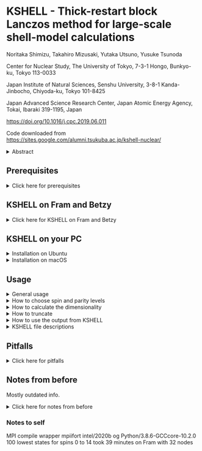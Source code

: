 # KSHELL - Thick-restart block Lanczos method for large-scale shell-model calculations

Noritaka Shimizu, Takahiro Mizusaki, Yutaka Utsuno, Yusuke Tsunoda

Center for Nuclear Study, The University of Tokyo, 7-3-1 Hongo, Bunkyo-ku, Tokyo 113-0033

Japan Institute of Natural Sciences, Senshu University, 3-8-1 Kanda-Jinbocho, Chiyoda-ku, Tokyo 101-8425

Japan Advanced Science Research Center, Japan Atomic Energy Agency, Tokai, Ibaraki 319-1195, Japan

https://doi.org/10.1016/j.cpc.2019.06.011

Code downloaded from https://sites.google.com/alumni.tsukuba.ac.jp/kshell-nuclear/

<details>
<summary>Abstract</summary>
<p>

  We propose a thick-restart block Lanczos method, which is an extension of the thick-restart Lanczos method with the block algorithm, as an eigensolver of the large-scale shell-model calculations. This method has two advantages over the conventional Lanczos method: the precise computations of the near-degenerate eigenvalues, and the efficient computations for obtaining a large number of eigenvalues. These features are quite advantageous to compute highly excited states where the eigenvalue density is rather high. A shell-model code, named KSHELL, equipped with this method was developed for massively parallel computations, and it enables us to reveal nuclear statistical properties which are intensively investigated by recent experimental facilities. We describe the algorithm and performance of the KSHELL code and demonstrate that the present method outperforms the conventional Lanczos method.

  Program summary
  Program Title: KSHELL

  Licensing provisions: GPLv3

  Programming language: Fortran 90

  Nature of problem: The nuclear shell-model calculation is one of the configuration interaction methods in nuclear physics to study nuclear structure. The model space is spanned by the M-scheme basis states. We obtain nuclear wave functions by solving an eigenvalue problem of the shell-model Hamiltonian matrix, which is a sparse, symmetric matrix.

  Solution method: The KSHELL code enables us to solve the eigenvalue problem of the shell-model Hamiltonian matrix utilizing the thick-restart Lanczos or thick-restart block Lanczos methods. Since the number of the matrix elements are too huge to be stored, the elements are generated on the fly at every matrix–vector product. The overhead of the on-the-fly algorithm are reduced by the block Lanczos method.

  Additional comments including restrictions and unusual features: The KSHELL code is equipped with a user-friendly dialog interface to generate a shell script to run a job. The program runs both on a single node and a massively parallel computer. It provides us with energy levels, spin, isospin, magnetic and quadrupole moments, E2/M1 transition probabilities and one-particle spectroscopic factors. Up to tens of billions M-scheme dimension is capable, if enough memory is available.

</p>
</details>


## Prerequisites

<details>
<summary>Click here for prerequisites</summary>
<p>

  * ```Python 3.10``` or newer (kshell_ui.py uses syntax specific to 3.10 and above)
    * `numpy`
    * `matplotlib` (not required but recommended)
    * `kshell-utilities` (not required but recommended)
  * ```gfortran 10.2.0``` or newer (Tested with this version, might work with older versions)
  * ```ifort 19.1.3.304``` (Alternative to gfortran. Tested with this version, might work with other versions.)
  * ```openblas```
  * ```lapack```

  Use `gfortran` Fortran compiler if you plan on running KSHELL on your personal computer and use `ifort` for the Fram supercomputer.
</p>
</details>


## KSHELL on Fram and Betzy

  <details>
  <summary>Click here for KSHELL on Fram and Betzy</summary>
  <p>

  ### Compilation on Fram and Betzy with MPI
  Start by loading the necessary modules which contain the correct additional software to run `KSHELL`. The `intel/2020b` module contains the correct `ifort` version as well as `blas` and `lapack` (double check this), and the module `Python/3.8.6-GCCcore-10.2.0` gives us the correct `Python` version. Load the modules in this order:
  ```
  module load intel/2020b
  module load Python/3.8.6-GCCcore-10.2.0
  ```
  Now, clone this repository to the desired install location. Navigate to the `<install_location>/src/` directory and edit the `Makefile`. We will use the MPI ifort wrapper `mpiifort` to compile `KSHELL`, so make sure that `FC = mpiifort` is un-commented and that all other `FC = ` lines are commented. Comment with `#`. Remember to save the file. Still in the `<install_location>/src/` directory, run the command `make`, and `KSHELL` will be compiled.

  <details>
  <summary>Click here to see the terminal output from the compilation process</summary>
  <p>

    ```
    $ make
    mpiifort -O3 -qopenmp -no-ipo -DMPI  -c constant.f90
    mpiifort -O3 -qopenmp -no-ipo -DMPI  -c model_space.f90
    mpiifort -O3 -qopenmp -no-ipo -DMPI  -c lib_matrix.F90
    mpiifort -O3 -qopenmp -no-ipo -DMPI  -c class_stopwatch.F90
    mpiifort -O3 -qopenmp -no-ipo -DMPI  -c partition.F90
    mpiifort -O3 -qopenmp -no-ipo -DMPI  -c wavefunction.F90
    mpiifort -O3 -qopenmp -no-ipo -DMPI  -c rotation_group.f90
    mpiifort -O3 -qopenmp -no-ipo -DMPI  -c harmonic_oscillator.f90
    mpiifort -O3 -qopenmp -no-ipo -DMPI  -c operator_jscheme.f90
    mpiifort -O3 -qopenmp -no-ipo -DMPI  -c operator_mscheme.f90
    mpiifort -O3 -qopenmp -no-ipo -DMPI  -c bridge_partitions.F90
    mpiifort -O3 -qopenmp -no-ipo -DMPI  -c sp_matrix_element.f90
    mpiifort -O3 -qopenmp -no-ipo -DMPI  -c interaction.f90
    mpiifort -O3 -qopenmp -no-ipo -DMPI  -c bp_io.F90
    mpiifort -O3 -qopenmp -no-ipo -DMPI  -c lanczos.f90
    mpiifort -O3 -qopenmp -no-ipo -DMPI  -c bp_expc_val.F90
    mpiifort -O3 -qopenmp -no-ipo -DMPI  -c bp_block.F90
    mpiifort -O3 -qopenmp -no-ipo -DMPI  -c block_lanczos.F90
    mpiifort -O3 -qopenmp -no-ipo -DMPI  -c kshell.F90
    mpiifort -O3 -qopenmp -no-ipo -DMPI -o kshell.exe kshell.o model_space.o interaction.o harmonic_oscillator.o constant.o rotation_group.o sp_matrix_element.o operator_jscheme.o operator_mscheme.o lib_matrix.o lanczos.o partition.o  wavefunction.o  bridge_partitions.o bp_io.o bp_expc_val.o class_stopwatch.o bp_block.o block_lanczos.o -mkl
    mpiifort -O3 -qopenmp -no-ipo -DMPI  -c transit.F90
    mpiifort -O3 -qopenmp -no-ipo -DMPI -o transit.exe transit.o model_space.o interaction.o harmonic_oscillator.o constant.o rotation_group.o sp_matrix_element.o operator_jscheme.o operator_mscheme.o lib_matrix.o lanczos.o partition.o  wavefunction.o  bridge_partitions.o bp_io.o bp_expc_val.o class_stopwatch.o bp_block.o block_lanczos.o -mkl
    mpiifort -O3 -qopenmp -no-ipo -DMPI -o count_dim.exe count_dim.f90 model_space.o interaction.o harmonic_oscillator.o constant.o rotation_group.o sp_matrix_element.o operator_jscheme.o operator_mscheme.o lib_matrix.o lanczos.o partition.o  wavefunction.o  bridge_partitions.o bp_io.o bp_expc_val.o class_stopwatch.o bp_block.o block_lanczos.o -mkl
    cp kshell.exe transit.exe count_dim.exe ../bin/
    ```

  </p>
  </details>

  `KSHELL` is now compiled! To remove the compiled files and revert back to the starting point, run `make clean` in the `src/` directory.

  ### Queueing job script on Fram and Betzy
  Create a directory in which to store the output from `KSHELL`. In this directory, run `python <install_location>/bin/kshell_ui.py` and follow the instructions on screen. The shell script grenerated by `kshell_ui.py` must begin with certain commands wich will be read by the job queue system, `slurm`. The needed commands will automatically be added to the executable shell script if the keyword `fram` or `betzy` is entered in the first prompt of `kshell_ui.py`. See a section further down in this document for general instructions on how to use `kshell_ui.py`. When the executable shell script has been created, put it in the queue by

  ```
  sbatch executable.sh
  ```

  To see the entire queue, or to filter the queue by username, use

  ```
  squeue
  squeue -u <username>
  ```

  The terminal output from the compute nodes is written to a file, `slurm-*.out`, which is placed in the `KSHELL` output directory you created. Use

  ```
  tail -f slurm-*.out
  ```

  to get a live update on the last 10 lines of terminal output from the compute nodes. If you put in your e-mail address in the executable shell script, you will get an e-mail when the program starts and when it ends (per 2021-12-10, the mailing system is not operative). Following is an example of the commands which must be in the first line of the executable shell script which is generated by `kshell_ui.py`. For running 10 nodes with 32 cores each with an estimated calculation time of 10 minutes on Fram:

  <details>
  <summary>Click here to see the Fram commands</summary>
  <p>

    ```
    #!/bin/bash
    #SBATCH --job-name=Ar28_usda
    #SBATCH --account=<enter account name here (example NN9464K)>
    ## Syntax is d-hh:mm:ss
    #SBATCH --time=0-00:10:00
    #SBATCH --nodes=10
    #SBATCH --ntasks-per-node=1
    #SBATCH --cpus-per-task=32
    #SBATCH --mail-type=ALL
    #SBATCH --mail-user=<your e-mail here>
    module --quiet purge
    module load intel/2020b
    module load Python/3.8.6-GCCcore-10.2.0
    set -o errexit
    set -o nounset
    ```

  </p>
  </details>
    
  For running a job on Betzy with 64 nodes with an estimated time of 1 day, using all 256 (virtual (SMT)) cores per node effectively, the slurm commands look like:
    
  <details>
  <summary>Click here to see the Betzy commands</summary>
  <p>
    ```
    #!/bin/bash
    #SBATCH --job-name=V50_gxpf1a
    #SBATCH --account=<enter account name here (example NN9464K)>
    ## Syntax is d-hh:mm:ss
    #SBATCH --time=0-01:00:00
    #SBATCH --nodes=64
    #SBATCH --ntasks-per-node=8
    #SBATCH --cpus-per-task=16
    #SBATCH --mail-type=ALL
    #SBATCH --mail-user=<your e-mail>
    module --quiet purge
    module load intel/2020b
    module load Python/3.8.6-GCCcore-10.2.0
    set -o errexit
    set -o nounset
    export OMP_NUM_THREADS=32
    ```
  </p>
  </details>
  
  The command `export OMP_NUM_THREADS=32` forces 256 virtual cores to be used instead of 128 physical cores per node. SMT is beneficial to use with KSHELL, so use this option for better performance! `--ntasks-per-node=8` specifies 8 MPI ranks per node, and `--cpus-per-task=16` specifies 16 OMP threads per MPI rank (and is extended to 32 by `export OMP_NUM_THREADS=32` which in total per node utilizes 8*32 = 256 virtual cores). The Betzy documentation states that this mix of MPI ranks and OMP threads yields better performance than a pure MPI or pure OMP setup.
    
  Note that the modules must be explicitly loaded in the script file since the modules you load to the login node does not get loaded on the compute nodes. The login node is the computer you control when you SSH to `<username>@fram.sigma2.no` and the compute nodes are other computers which you control via the `slurm` queue system. If you need any other modules loaded, you must add these to the executable shell script. Now, just wait for the program to run its course!

  </p>
  </details>

## KSHELL on your PC
  
  <!-- ### Installation on Ubuntu -->
    
  <details>
  <summary>Installation on Ubuntu</summary>
  <p>

  KSHELL probably works fine on any Linux distro as long as you install the correct versions of Fortran and Python. Following is a recipe for installing and compiling on Ubuntu 20.04.2 LTS.

  #### Fortran compiler
  We start by installing a compatible version of `gfortran`. To get a version newer than 9, we must first add the Ubuntu Toolchain repository:
  ```
  sudo add-apt-repository -y ppa:ubuntu-toolchain-r/test
  ```
  Then, install `gfortran` version 10 with:
  ```
  sudo apt install gfortran-10
  ```
  And check that the newly installed Fortran compiler is of version 10.2.0 or above:
  ```
  gfortran-10 --version
  ```
  If the version is incorrect, try installing `gfortran` version 11 instead. Now, install the correct `blas` and `lapack` versions with
  ```
  sudo apt install libopenblas-dev
  ```
  If this specific version does not work or exist for your system, run
  ```
  apt search openblas
  ```
  and try a few different versions to see which one works. You check that the version is correct by compiling `KSHELL` and seeing whether the compile completes or not. Compilation instructions are following.

  #### Python
  For installing the correct version of Python, it is highly recommended to install an environment management system like `miniconda` as to not mess up any other Python dependencies your system has, and to easily download the exact version needed. Start by downloading the latest release of `miniconda` ([alternative downloads here](https://docs.conda.io/en/latest/miniconda.html)):
  ```
  wget https://repo.anaconda.com/miniconda/Miniconda3-latest-Linux-x86_64.sh
  ```
  Run the installer:
  ```
  bash Miniconda3-latest-Linux-x86_64.sh
  ```
  Accept the terms of service. Choose all default settings except when the installer asks if it should initialize by running conda init. Choose yes. If you have trouble with initializing conda, for example
  ```
  > conda
  conda: command not found
  ```
  cd to `<install_location>/anaconda3/bin` and initialize conda from there (replace `<install_location>` with the path to where you downloaded the file `Miniconda3-latest-Linux-x86_64.sh`). If you for example use `fish` instead of `bash` (you should!), then initialize with
  ```
  ./conda init fish
  ```
  At this point, please close your terminal and open a new one. When the initialization is complete, create an environment named `kshell` with `Python 3.10` with:
  ```
  conda create --name kshell python=3.10
  ```
  Activate the environment with:
  ```
  conda activate kshell
  ```
  Note that any additional Python packages may be installed normally with `pip`. You do not have to type `pip3` or `python3` because conda maps `pip` and `python` to the requested version of Python. The `kshell` environment is only active within your terminal session and does not interfere with any other Python dependencies on your system. This is one of the main reasons why I recommend using an environment manager. Should you at any time in the future need a different version of Python (newer or older), simply create a conda environment with the appropriate Python version. You can see the currently active conda environment in the bottom right or left corner of your terminal. The default environment is called `(base)` and if you have followed these instructions you will see that the active environment is `(kshell)`.

  As an alternative to using the forementioned conda approach, you can download `Python 3.10` with your distro's appropriate packet manager. Use `apt search python` to find the correct name of Python version 3.10 or newer.

  #### Compile KSHELL
  We are now ready to actually install `KSHELL`. Navigate to the directory where you want to install `KSHELL` and clone this repository:
  ```
  git clone https://github.com/GaffaSnobb/kshell.git
  ```
  When the clone is successful use `ls` to see that you have a new directory called `kshell`. Navigate to the `kshell/src/` directory and edit the `Makefile` with your favorite editor. Change `FC = gfortran` to `FC = gfortran-10` (or `-11` if you installed version 11) and make sure that line is un-commented. All other `FC` declarations should be commented or deleted. Save the changes. Still in the `src/` directory, run
  ```
  make
  ```
  to compile. The output should be something like this (mismatch warnings are normal):
  
  <details>
  <summary>Click to see normal terminal output</summary>
  <p>

  ```
  > make
  gfortran-10 -O3 -fopenmp -fallow-argument-mismatch  -c constant.f90
  gfortran-10 -O3 -fopenmp -fallow-argument-mismatch  -c model_space.f90
  gfortran-10 -O3 -fopenmp -fallow-argument-mismatch  -c lib_matrix.F90
  lib_matrix.F90:304:29:

    304 |     call dlarnv(1, iseed, 1, r )
        |                             1
  ......
    312 |     call dlarnv(1, iseed, n, r)
        |                             2
  Warning: Rank mismatch between actual argument at (1) and actual argument at (2) (rank-1 and scalar)
  gfortran-10 -O3 -fopenmp -fallow-argument-mismatch  -c class_stopwatch.F90
  gfortran-10 -O3 -fopenmp -fallow-argument-mismatch  -c partition.F90
  gfortran-10 -O3 -fopenmp -fallow-argument-mismatch  -c wavefunction.F90
  gfortran-10 -O3 -fopenmp -fallow-argument-mismatch  -c rotation_group.f90
  gfortran-10 -O3 -fopenmp -fallow-argument-mismatch  -c harmonic_oscillator.f90
  gfortran-10 -O3 -fopenmp -fallow-argument-mismatch  -c operator_jscheme.f90
  gfortran-10 -O3 -fopenmp -fallow-argument-mismatch  -c operator_mscheme.f90
  gfortran-10 -O3 -fopenmp -fallow-argument-mismatch  -c bridge_partitions.F90
  gfortran-10 -O3 -fopenmp -fallow-argument-mismatch  -c sp_matrix_element.f90
  gfortran-10 -O3 -fopenmp -fallow-argument-mismatch  -c interaction.f90
  gfortran-10 -O3 -fopenmp -fallow-argument-mismatch  -c bp_io.F90
  gfortran-10 -O3 -fopenmp -fallow-argument-mismatch  -c lanczos.f90
  gfortran-10 -O3 -fopenmp -fallow-argument-mismatch  -c bp_expc_val.F90
  gfortran-10 -O3 -fopenmp -fallow-argument-mismatch  -c bp_block.F90
  gfortran-10 -O3 -fopenmp -fallow-argument-mismatch  -c block_lanczos.F90
  block_lanczos.F90:548:12:

    548 |             vr(i*nb+1,1), size(vr,1), &
        |            1
  ......
    577 |             -1.d0, vin(i*nb+1, 1), size(vin,1), an, size(an,1), &
        |                                                2
  Warning: Element of assumed-shape or pointer array as actual argument at (1) cannot correspond to actual argument at (2)
  block_lanczos.F90:250:20:

    250 |               1.d0, vi, nc, &
        |                    1
  ......
    577 |             -1.d0, vin(i*nb+1, 1), size(vin,1), an, size(an,1), &
        |                   2
  Warning: Rank mismatch between actual argument at (1) and actual argument at (2) (scalar and rank-2)
  gfortran-10 -O3 -fopenmp -fallow-argument-mismatch  -c kshell.F90
  gfortran-10 -O3 -fopenmp -fallow-argument-mismatch -o kshell.exe kshell.o model_space.o interaction.o harmonic_oscillator.o constant.o rotation_group.o sp_matrix_element.o operator_jscheme.o operator_mscheme.o lib_matrix.o lanczos.o partition.o  wavefunction.o  bridge_partitions.o bp_io.o bp_expc_val.o class_stopwatch.o bp_block.o block_lanczos.o -llapack -lblas -lm
  gfortran-10 -O3 -fopenmp -fallow-argument-mismatch  -c transit.F90
  gfortran-10 -O3 -fopenmp -fallow-argument-mismatch -o transit.exe transit.o model_space.o interaction.o harmonic_oscillator.o constant.o rotation_group.o sp_matrix_element.o operator_jscheme.o operator_mscheme.o lib_matrix.o lanczos.o partition.o  wavefunction.o  bridge_partitions.o bp_io.o bp_expc_val.o class_stopwatch.o bp_block.o block_lanczos.o -llapack -lblas -lm
  gfortran-10 -O3 -fopenmp -fallow-argument-mismatch -o count_dim.exe count_dim.f90 model_space.o interaction.o harmonic_oscillator.o constant.o rotation_group.o sp_matrix_element.o operator_jscheme.o operator_mscheme.o lib_matrix.o lanczos.o partition.o  wavefunction.o  bridge_partitions.o bp_io.o bp_expc_val.o class_stopwatch.o bp_block.o block_lanczos.o -llapack -lblas -lm
  cp kshell.exe transit.exe count_dim.exe ../bin/
  ```

  </p>
  </details>
  
  If the output of your terminal is like the expected terminal output listed above then `KSHELL` is compiled correctly and ready to use. See a section further down in this readme for instructions on how to run `KSHELL`. If your terminal reports that the command `gfortran` cannot be found then you need to correctly edit your `Makefile` with `FC = <correct gfortran command>`. It might be `gfortran`, `gfortran-10`, `gfortran-11` or something similar.

  </p>
  </details>

  <!-- ### Installation on macOS -->
    
  <details>
  <summary>Installation on macOS</summary>
  <p>

  #### Homebrew
  `Homebrew` is a packet manager for macOS similar to `apt` for Ubuntu and frankly, every scientist using macOS should have `Homebrew` installed. Install with ([or see detailed install instructions here](https://brew.sh)):
  ```
  /bin/bash -c "$(curl -fsSL https://raw.githubusercontent.com/Homebrew/install/HEAD/install.sh)"
  ```

  #### Fortran
  Install the newest Fortran compiler with (per 2021-09-29 version 11.2.0 will be installed):
  ```
  brew install gfortran
  ```
  and check that the version is equal to or greater than 10.2.0 by (version x.y.z with x > 10 should also be fine):
  ```
  gfortran --version
  ```

  #### Python
  For installing the correct version of Python, it is highly recommended to install an environment management system like `miniconda` as to not mess up any other Python dependencies your system has, and to easily download the exact version needed. Start by `cd`ing to your downloads directory with
  ```
  cd ~/Downloads
  ```
  and download the latest release of `miniconda` ([alternative downloads here](https://docs.conda.io/en/latest/miniconda.html)) by:
  ```
  wget https://repo.anaconda.com/miniconda/Miniconda3-latest-MacOSX-x86_64.sh
  ```
  Then, run the installer which you just downloaded with:
  ```
  bash Miniconda3-latest-MacOSX-x86_64.sh
  ```
  Follow the on-screen instructions and accept the terms of service. Choose all default settings except when the installer asks if it should initialize by running conda init. For that option select yes. After the installation is complete, close and re-open your terminal session for the conda installation to function properly. Check that conda has been installed by running the command `conda`. If a helpful description of conda shows up in your terminal then the installation is complete. However, if you see
  ```
  > conda
  conda: command not found
  ```
  then conda has not been installed properly. To fix this, `cd` to `<install_location>/anaconda3/bin` and initialize conda from there. Replace `<install_location>` with the path to where you downloaded the file `Miniconda3-latest-Linux-x86_64.sh` which should be `~/Downloads` if you followed these instructions. Then, initialise conda with:
  ```
  ./conda init bash
  ```
  Replace `bash` if you are using a different shell, for example `zsh` or `fish` to mention a few. Close your terminal and open a new session, then run the command `conda` once more to see that the installation is proper. When the initialization is complete, create an environment named `kshell` with `Python 3.10`:
  ```
  conda create --name kshell python=3.10
  ```
  Activate the environment with:
  ```
  conda activate kshell
  ```
  Note that any additional Python packages may be installed normally with `pip`. You do not have to type `pip3` or `python3` because conda maps `pip` and `python` to the requested version of Python. For example, to install `numpy`, simply run:
  ```
  pip install numpy
  ```
  The `kshell` environment is only active within your terminal session and does not interfere with any other Python dependencies on your system. You can see the currently active conda environment in the bottom right or left corner of your terminal. The default environment is called `(base)` and if you have followed these instructions you will see that the active environment is `(kshell)`. This is one of the main reasons why I recommend using an environment manager. You may mess around however much you like inside of any conda environment **other than** `base` without having to worry about a thing. Should you at any time in the future need a different version of Python (newer or older), simply create a conda environment with the appropriate Python version.
  
  You: I need Python 2.7 to run some old code. Lets open the good ole' terminal.
  Apple: Tough luck. 2.7 is not included in newer versions of macOS.
  You: But wait... I have conda!
  ```
  conda create --name <name of environment here> python=2.7
  conda activate <name of environment here>
  python --version
  > Python 2.7.18
  ```
  You: Noice!

  As an alternative to using the forementioned conda approach, you can download `Python 3.10` with `brew`. Use `brew search python` to find the correct name of Python version 3.10 or newer and then use `brew install <correct name>` to install it. Note that you may have to use `python3.10 myfile.py` to actually use version 3.10.

  #### Compile KSHELL
  We are now ready to actually compile (install) `KSHELL`. Navigate to the directory where you want to install `KSHELL`. This guide assumes that you use your home directory (`cd ~/`) but you may use another path if you'd like. Note that you do not need to create a directory called kshell (or whatever), because such a directory will be created during the installation. In your home directory, clone this repo with the command:
  ```
  git clone https://github.com/GaffaSnobb/kshell.git
  ```
  which copies all the needed files to your home inside a directory called `kshell`. `cd` to the `~/kshell/src/` directory and run the command
  ```
  make
  ```
  to compile `KSHELL`. The output should be something like this (mismatch warnings are normal):
  
  <details>
  <summary>Click to see normal terminal output</summary>
  <p>

  ```
  > make
  gfortran -O3 -fopenmp -fallow-argument-mismatch  -c constant.f90
  gfortran -O3 -fopenmp -fallow-argument-mismatch  -c model_space.f90
  gfortran -O3 -fopenmp -fallow-argument-mismatch  -c lib_matrix.F90
  lib_matrix.F90:304:29:

    304 |     call dlarnv(1, iseed, 1, r )
        |                             1
  ......
    312 |     call dlarnv(1, iseed, n, r)
        |                             2
  Warning: Rank mismatch between actual argument at (1) and actual argument at (2) (rank-1 and scalar)
  gfortran -O3 -fopenmp -fallow-argument-mismatch  -c class_stopwatch.F90
  gfortran -O3 -fopenmp -fallow-argument-mismatch  -c partition.F90
  gfortran -O3 -fopenmp -fallow-argument-mismatch  -c wavefunction.F90
  gfortran -O3 -fopenmp -fallow-argument-mismatch  -c rotation_group.f90
  gfortran -O3 -fopenmp -fallow-argument-mismatch  -c harmonic_oscillator.f90
  gfortran -O3 -fopenmp -fallow-argument-mismatch  -c operator_jscheme.f90
  gfortran -O3 -fopenmp -fallow-argument-mismatch  -c operator_mscheme.f90
  gfortran -O3 -fopenmp -fallow-argument-mismatch  -c bridge_partitions.F90
  gfortran -O3 -fopenmp -fallow-argument-mismatch  -c sp_matrix_element.f90
  gfortran -O3 -fopenmp -fallow-argument-mismatch  -c interaction.f90
  gfortran -O3 -fopenmp -fallow-argument-mismatch  -c bp_io.F90
  gfortran -O3 -fopenmp -fallow-argument-mismatch  -c lanczos.f90
  gfortran -O3 -fopenmp -fallow-argument-mismatch  -c bp_expc_val.F90
  gfortran -O3 -fopenmp -fallow-argument-mismatch  -c bp_block.F90
  gfortran -O3 -fopenmp -fallow-argument-mismatch  -c block_lanczos.F90
  block_lanczos.F90:548:12:

    548 |             vr(i*nb+1,1), size(vr,1), &
        |            1
  ......
    577 |             -1.d0, vin(i*nb+1, 1), size(vin,1), an, size(an,1), &
        |                                                2
  Warning: Element of assumed-shape or pointer array as actual argument at (1) cannot correspond to actual argument at (2)
  block_lanczos.F90:250:20:

    250 |               1.d0, vi, nc, &
        |                    1
  ......
    577 |             -1.d0, vin(i*nb+1, 1), size(vin,1), an, size(an,1), &
        |                   2
  Warning: Rank mismatch between actual argument at (1) and actual argument at (2) (scalar and rank-2)
  gfortran -O3 -fopenmp -fallow-argument-mismatch  -c kshell.F90
  gfortran -O3 -fopenmp -fallow-argument-mismatch -o kshell.exe kshell.o model_space.o interaction.o harmonic_oscillator.o constant.o rotation_group.o sp_matrix_element.o operator_jscheme.o operator_mscheme.o lib_matrix.o lanczos.o partition.o  wavefunction.o  bridge_partitions.o bp_io.o bp_expc_val.o class_stopwatch.o bp_block.o block_lanczos.o -llapack -lblas -lm
  gfortran -O3 -fopenmp -fallow-argument-mismatch  -c transit.F90
  gfortran -O3 -fopenmp -fallow-argument-mismatch -o transit.exe transit.o model_space.o interaction.o harmonic_oscillator.o constant.o rotation_group.o sp_matrix_element.o operator_jscheme.o operator_mscheme.o lib_matrix.o lanczos.o partition.o  wavefunction.o  bridge_partitions.o bp_io.o bp_expc_val.o class_stopwatch.o bp_block.o block_lanczos.o -llapack -lblas -lm
  gfortran -O3 -fopenmp -fallow-argument-mismatch -o count_dim.exe count_dim.f90 model_space.o interaction.o harmonic_oscillator.o constant.o rotation_group.o sp_matrix_element.o operator_jscheme.o operator_mscheme.o lib_matrix.o lanczos.o partition.o  wavefunction.o  bridge_partitions.o bp_io.o bp_expc_val.o class_stopwatch.o bp_block.o block_lanczos.o -llapack -lblas -lm
  cp kshell.exe transit.exe count_dim.exe ../bin/
  ```

  </p>
  </details>

  If the output of your terminal is like the expected terminal output listed above then `KSHELL` is compiled correctly and is ready to use. See a section further down in this readme for instructions on how to run `KSHELL`. If your terminal reports that the command `gfortran` cannot be found then you need to correctly edit your `~/kshell/src/Makefile` with `FC = <correct gfortran command>`. It might be `gfortran`, `gfortran-10`, `gfortran-11` or something similar. To check, type the command directly into your terminal, hit enter, and see if your terminal can find the command:
  ```
  gfortran
  > gfortran: command not found
  ```
  means that `gfortran` is not a valid command. However:
  ```
  gfortran-12
  > gfortran-12: fatal error: no input files
  > compilation terminated.
  ```
  allthough fatal, means that the command `gfortran-12` is a valid command. Edit the `~/kshell/src/Makefile` with `FC = gfortran-12` in this case.
  
  
  Another possible problem is that your terminal reports this:
  ```
  ld: library not found for -llapack
  collect2: error: ld returned 1 exit status
  make: *** [kshell.exe] Error 1
  ```
  This means that `lapack` is either not installed or not in your `LIBRARY_PATH`. `brew install lapack` should solve this problem. Same for `openblas`. When you now try to compile `KSHELL` again, make sure to clean first:
  ```
  make clean
  make
  ```
  </p>
  </details>

## Usage

  <!-- #### General usage -->

  <details>
  <summary>General usage</summary>
  <p>

  We will here use 20Ne as an example. Create a directory where you want to place the **results** from `KSHELL`. Note that this directory should be at a separate location from where you installed `KSHELL`. For example, create a directory in your home and enter the newly created directory:
  ```
  cd ~/
  mkdir -p kshell_results/ne20
  cd kshell_results/ne20
  ```
  I use the name `ne20` and not `20ne` because some applications, like Python, do not support variable, function, etc. naming with numbers at the start, and I'm trying to be consise and consequent. Note that you now have an install directory: `~/kshell` and a result directory: `~/kshell_results` in your home. Be sure that you understand the difference between these two directories. The former is the location of the actual `KSHELL` program files, and the latter is the location where you wish to place the results from your `KSHELL` calculations. Don't mix these up. You woldn't place your Word documents inside the installation folder of Microsoft Office, would you? Now, inside the **results directory** for 20Ne `~/kshell_results/ne20`, initialise the `KSHELL` setup process by running the command:
  ```
  python ~/kshell/bin/kshell_ui.py
  ```
  This will start the preparations for your 20Ne calculation where you will be asked a series of questions. First, you'll be asked whether you want to use `MPI` (Message Parsing Interface) or not. `MPI` is used for parallelization over multiple nodes (computers) and is mainly applicable for running `KSHELL` on supercomputers. Parallelization over several cores per node is administered by `OpenMP` and is active even though you do not choose `MPI` here. For a regular PC, choose `n`:
  ```
  MPI parallel? Y/N/preset, n nodes (default: N,  TAB to complete) : n
  ```
  You are now asked to choose the model space you wish to use. 20Ne has 10 protons and 10 neutrons which makes the doubly magic 8p 8n core suitable for the inert core. 0d5/2, 1s1/2 and 0d3/2 will then be the model space where the valence nucleons can move about. This is the `USD` model space. Take a look at [this figure](https://periodic-table.org/wp-content/uploads/2019/05/Shell-model-of-nucleus.png) and see if you agree (note the different notation conventions, nlj and (n+1)lj (N = 2n + l)). We choose `usda.snt` for this example.
  ```
  model space and interaction file name (.snt)
  (e.g. w or w.snt,  TAB to complete) : usda.snt
  ```
  Now we specify the nuclide. Here you may enter either the number of valence protons and neutrons or the isotope abbreviation (20ne or ne20, upper or lower case does not matter). 20Ne has 2 valence protons and 2 valence neutrons outside the 8p 8n core, so the input may either be `2, 2` or `ne20`:
  ```
  number of valence protons and neutrons
  (ex.  2, 3 <CR> or 9Be <CR>)    <CR> to quit : ne20
  ```
  We are now prompted for the name of the executable shell script. Press the enter key for the default name:
  ```
  name for script file (default: Ne20_usda ):
  ```
  Choose which angular momentum levels you want to calculate and how many. The default value is to calculate the 10 lowest lying levels. See a section later in this document on how to choose specific angular momenta and parities. For this example we choose the default value (just press enter):
  ```
  J, parity, number of lowest levels
    (ex. 10          for 10 +parity, 10 -parity levels w/o J-proj. (default)
        -5           for lowest five -parity levels,
        0+3, 2+1     for lowest three 0+ levels and one 2+ levels,
        1.5-1, 3.5+3 for lowest one 3/2- levels and three 7/2+ levels
        range        for a range of levels) :
  ```
  We are now asked for truncation information. The model space is small and the number of nucleos is low, so we dont need to truncate this system. The default is no truncation. 20Ne in the `USD` model space only allows positive parity levels, so we are only asked for truncation of the positive parity levels. See a section later in this document for truncation details. Choose the default value of no truncation:
  ```
  truncation for "+" parity state in  Ne20_usda_p.ptn
  truncation scheme ?
        0 : No truncation (default)
        1 : particle-hole truncation for orbit(s)
        2 : hw truncation
        3 : Both (1) and (2)

  ```
  At this point we are asked whether we want to edit any other parameters, like the proton and neutron effective charges, the gyroscopic spin factor and the number of Lanczos iterations. Change these to your needs (tab complete is supported). In this demo, we'll leave them to the default values:
  ```
  Modify parameters?
  Example: maxiter = 300 for parameter change or <CR> for no more modification.
  Available paramters are:
  ['max_lanc_vec', 'maxiter', 'n_restart_vec', 'hw_type', 'mode_lv_hdd', 'n_block', 'eff_charge', 'gl', 'gs', 'beta_cm', 'fn_int', 'is_obtd', 'is_ry_sum', 'is_calc_tbme', 'sq', 'quench', 'is_tbtd']


 --- set parameters ---
  beta_cm = 0.0
  eff_charge = 1.5, 0.5,
  gl = 1.0, 0.0,
  gs = 5.585, -3.826,
  hw_type = 2
  max_lanc_vec = 200
  maxiter = 300
  mode_lv_hdd = 0
  n_block = 0
  n_restart_vec = 10

  :
  ```
  The transition probabilities are calculated by default, but they can be omitted. For this example we want to calculate the transition probabilities, so please select `y`:
  ```
  compute transition probabilities (E2/M1/E1) for
      Ne20_usda ? Y/N (default: Y) : y
  ```
  Now you may repeat the process and add parameters for another nuclide (per 2022-08-29 only one nuclide is supported at a time so the program will crash if you try to add an additional nuclide). Press enter to skip this step. For the last step you are asked if you want to split the commands into separate shell scripts. This is handy for running very large calculations on supercomputers, but not for running smaller calculations on single PCs. We'll choose `n`: 
  ```
  Split shell files? y/n (default: n): n
  Setup complete. Exiting...
  ```
  At this point the preparations before running the actual calculations are complete. Your data directory `~/kshell_results/ne20` should now contain these files:

  ```
  Ne20_usda.sh
  Ne20_usda_p.ptn
  collect_logs.py
  count_dim.py
  kshell.exe
  save_input_ui.txt
  transit.exe
  usda.snt
  ```
  See file descriptions later in this document if you want to know what they all do. Run your 20Ne `KSHELL` calculation by:
  ```
  ./Ne20_usda.sh
  ```
  If the program runs successfully, you will see:
  ```
  start running log_Ne20_usda_m0p.txt ...
  start running log_Ne20_usda_tr_m0p_m0p.txt ...
  Finish computing Ne20_usda.
  ```
  Congrats! You have just performed your first `KSHELL` calculation! To use these results, please se the *General usage* section later in this document.

  </p>
  </details>

  <!-- #### How to choose spin and parity states -->

  <details>
  <summary>How to choose spin and parity levels</summary>
  <p>
  
  `kshell_ui.py` asks you to choose what spin and parity levels you want to calculate:
  ```
  J, parity, number of lowest levels
    (ex. 100          for 100 +parity, 100 -parity levels w/o J-proj. (default)
        -5           for lowest five -parity levels,
        0+3, 2+1     for lowest three 0+ levels and one 2+ levels,
        1.5-1, 3.5+3 for lowest one 3/2- levels and three 7/2+ levels)
        range        for a range of levels) :
  ```
  * Entering an integer `N` will ask `KSHELL` to produce the `N` lowest lying energy levels, regardless of spin and parity. Example: Inputting `1337` will produce the 1337 lowest lying energy levels.
  * Prepending a plus sign (`+`) or a minus sign (`-`) to the integer will specify which parity you want to calculate the levels for. Note that your chosen nuclide and model space might only be able to produce either positive or negative parity levels. Example: `+1337` will produce the 1337 lowest lying positive parity levels.
  * You can request the `N` lowest lying levels of a specific spin and parity. Example: `0+3` will produce the three lowest lying levels with spin 0 and positive parity.
  * You can request several different specific spin and parity levels. Example: `1.5-1, 3.5+3` will produce the lowest lying level of spin 3/2 and negative parity, as well as the three lowest lying levels of spin 7/2 and positive parity.
  * The `range` functionality lets you easily select `N` levels for a range of different angular momenta. Any invalid choice will be filtered away, like choosing integer angular momenta for a nucleus of half integer angular momenta, or choosing a parity which the interaction does not support. In the following example we select 10 positive parity levels for angular momenta 0, 1, 2, and 3:
    
  ```
range
Start spin: 0
End spin (included): 3
Number of states per spin: 10
Parity (+, -, both): +
Chosen states: ['0+10', '1+10', '2+10', '3+10']
  ```

  </p>
  </details>

  <!-- #### How to calculate the dimensionality -->

  <details>
  <summary>How to calculate the dimensionality</summary>
  <p>

  After answering all the questions from `kshell_ui.py` it might be reasonable to check the dimensionality of the configuration to see if your computer will actually manage to solve the calculations. At this point, the results directory will look something like this:
  ```
  Ne20_usda.sh
  Ne20_usda_p.ptn
  collect_logs.py
  count_dim.py
  kshell.exe
  save_input_ui.txt
  transit.exe
  usda.snt
  ```
  The `.snt` file contains the two-body matrix elements (TBME) in the current model space (here `usda`). The `.ptn` contains the possible different proton and neutron combinations. Count the dimensionality by:
  ```
  python count_dim.py usda.snt Ne20_usda_p.ptn
  ```
  or by (you will be prompted for available `.snt` and `ptn` files)
  ```
  python count_dim.py
  ```
  which generates the output
  ```
        2*M        M-scheme dim.          J-scheme dim.
  dim.    16                    4                    4   4.00x10^ 0  4.00x10^ 0
  dim.    14                   16                   12   1.60x10^ 1  1.20x10^ 1
  dim.    12                   52                   36   5.20x10^ 1  3.60x10^ 1
  dim.    10                  116                   64   1.16x10^ 2  6.40x10^ 1
  dim.     8                  225                  109   2.25x10^ 2  1.09x10^ 2
  dim.     6                  354                  129   3.54x10^ 2  1.29x10^ 2
  dim.     4                  497                  143   4.97x10^ 2  1.43x10^ 2
  dim.     2                  594                   97   5.94x10^ 2  9.70x10^ 1
  dim.     0                  640                   46   6.40x10^ 2  4.60x10^ 1
  ```
  The M- and J-scheme dimensionalities are both very small in this configuration and the calculations will take only a few seconds to run on a normal laptop. The J-scheme dimensionality tells us how many levels of the different spins are available. From the above table we read that this configuration has 46 possible spin 0 states, 97 spin 1 states, 143 spin 2 states, and so on. We can also read from the table that this configuration has 640 possible M = 0 states (projection of J on the z-axis), 594 M = 1 states, and so on. The two last columns displays the M- and J-scheme dimensionalities in scientific notation.

  We now look at a much larger configuration, namely V50 with the `GXPF` model space:
  ```
  python count_dim.py gxpf1a.snt V50_gxpf1a_p.ptn
  ```
  gives:
  ```
        2*M        M-scheme dim.          J-scheme dim.
  dim.    44                    4                    4   4.00x10^ 0  4.00x10^ 0
  dim.    42                   46                   42   4.60x10^ 1  4.20x10^ 1
  dim.    40                  263                  217   2.63x10^ 2  2.17x10^ 2
  dim.    38                 1069                  806   1.07x10^ 3  8.06x10^ 2
  dim.    36                 3489                 2420   3.49x10^ 3  2.42x10^ 3
  dim.    34                 9737                 6248   9.74x10^ 3  6.25x10^ 3
  dim.    32                23975                14238   2.40x10^ 4  1.42x10^ 4
  dim.    30                53304                29329   5.33x10^ 4  2.93x10^ 4
  dim.    28               108622                55318   1.09x10^ 5  5.53x10^ 4
  dim.    26               205136                96514   2.05x10^ 5  9.65x10^ 4
  dim.    24               362005               156869   3.62x10^ 5  1.57x10^ 5
  dim.    22               600850               238845   6.01x10^ 5  2.39x10^ 5
  dim.    20               942669               341819   9.43x10^ 5  3.42x10^ 5
  dim.    18              1403670               461001   1.40x10^ 6  4.61x10^ 5
  dim.    16              1990227               586557   1.99x10^ 6  5.87x10^ 5
  dim.    14              2694122               703895   2.69x10^ 6  7.04x10^ 5
  dim.    12              3489341               795219   3.49x10^ 6  7.95x10^ 5
  dim.    10              4331494               842153   4.33x10^ 6  8.42x10^ 5
  dim.     8              5160580               829086   5.16x10^ 6  8.29x10^ 5
  dim.     6              5907365               746785   5.91x10^ 6  7.47x10^ 5
  dim.     4              6502475               595110   6.50x10^ 6  5.95x10^ 5
  dim.     2              6886407               383932   6.89x10^ 6  3.84x10^ 5
  dim.     0              7019100               132693   7.02x10^ 6  1.33x10^ 5
  ```
  The `GXPF` model space uses the 0f7/2, 1p3/2, 0f5/2 and 1p1/2 orbitals for the valence nucleons. V50 has 3 valence protons and 7 valence neutrons free to move about in the model space. Compared to 20Ne in the `USD` model space, V50 has both more valence nucleons and more states for them to be in, thus the larger M- and J-scheme dimensionalities. The V50 `GXPF` configuration might be possible to run on a multicore laptop for a small number of requested states. Running the configuration for the 100 lowest lying states for spins 0 to 14 takes approximately 1-2 hours on the Fram supercomputer using 32 nodes.

  </p>
  </details>

  <!-- #### How to truncate -->

  <details>
  <summary>How to truncate</summary>
  <p>
  
  #### Particle-hole truncation
  `kshell_ui.py` asks you if you want to truncate the model space. For large configurations (many valence nucleons and many shells for them to occupy) truncation might be necessary for `KSHELL` to actually complete the calculations. We use V50 in the `GXPF` model space as an example. This configuration has a dimensionality of (see above section on how to calculate the dimensionality):
  ```
        2*M        M-scheme dim.          J-scheme dim.
  dim.    44                    4                    4   4.00x10^ 0  4.00x10^ 0
  dim.    42                   46                   42   4.60x10^ 1  4.20x10^ 1
  dim.    40                  263                  217   2.63x10^ 2  2.17x10^ 2
  dim.    38                 1069                  806   1.07x10^ 3  8.06x10^ 2
  dim.    36                 3489                 2420   3.49x10^ 3  2.42x10^ 3
  dim.    34                 9737                 6248   9.74x10^ 3  6.25x10^ 3
  dim.    32                23975                14238   2.40x10^ 4  1.42x10^ 4
  dim.    30                53304                29329   5.33x10^ 4  2.93x10^ 4
  dim.    28               108622                55318   1.09x10^ 5  5.53x10^ 4
  dim.    26               205136                96514   2.05x10^ 5  9.65x10^ 4
  dim.    24               362005               156869   3.62x10^ 5  1.57x10^ 5
  dim.    22               600850               238845   6.01x10^ 5  2.39x10^ 5
  dim.    20               942669               341819   9.43x10^ 5  3.42x10^ 5
  dim.    18              1403670               461001   1.40x10^ 6  4.61x10^ 5
  dim.    16              1990227               586557   1.99x10^ 6  5.87x10^ 5
  dim.    14              2694122               703895   2.69x10^ 6  7.04x10^ 5
  dim.    12              3489341               795219   3.49x10^ 6  7.95x10^ 5
  dim.    10              4331494               842153   4.33x10^ 6  8.42x10^ 5
  dim.     8              5160580               829086   5.16x10^ 6  8.29x10^ 5
  dim.     6              5907365               746785   5.91x10^ 6  7.47x10^ 5
  dim.     4              6502475               595110   6.50x10^ 6  5.95x10^ 5
  dim.     2              6886407               383932   6.89x10^ 6  3.84x10^ 5
  dim.     0              7019100               132693   7.02x10^ 6  1.33x10^ 5
  ```
  which is too large to run on a regular computer for any decent amount of requested states. Lets see how the dimensionality changes with truncation. When `kshell_ui.py` asks for truncation, enter `1` to apply particle-hole truncation:

  ```
  truncation for "+" parity state in  V50_gxpf1a_p.ptn
  truncation scheme ?
        0 : No truncation (default)
        1 : particle-hole truncation for orbit(s)
        2 : hw truncation
        3 : Both (1) and (2)

  1
  ```
  which outputs:
  ```
    #    n,  l,  j, tz,    spe
    1    0   3   7  -1    -8.624     p_0f7/2
    2    1   1   3  -1    -5.679     p_1p3/2
    3    0   3   5  -1    -1.383     p_0f5/2
    4    1   1   1  -1    -4.137     p_1p1/2
    5    0   3   7   1    -8.624     n_0f7/2
    6    1   1   3   1    -5.679     n_1p3/2
    7    0   3   5   1    -1.383     n_0f5/2
    8    1   1   1   1    -4.137     n_1p1/2
  specify # of orbit(s) and min., max. occupation numbers for restriction

  # of orbit(s) for restriction?  (<CR> to quit):
  ```
  Here we see the valence orbitals 0f7/2, 1p3/2, 0f5/2 and 1p1/2, for both protons and neutrons. The `l` column denotes the angular momentum of the orbital, `j` the total angular momentum of the orbital, and `tz` the isospin. Let us now restrict the number of protons and neutrons allowed in the 0f7/2 orbital. In the above table we can see that the 0f7/2 orbitals are labeled 1 (protons) and 5 (neutrons). Set the maximum number of protons and neutrons to 2 in those orbitals by:
  ```
  # of orbit(s) for restriction?  (<CR> to quit): 1,5
  min., max. restricted occupation numbersfor the orbit(s) (or max only) : 2
  ```
  We now check the dimensionality of the truncated configuration:
  ```
        2*M        M-scheme dim.          J-scheme dim.
  dim.    36                    5                    5   5.00x10^ 0  5.00x10^ 0
  dim.    34                   58                   53   5.80x10^ 1  5.30x10^ 1
  dim.    32                  303                  245   3.03x10^ 2  2.45x10^ 2
  dim.    30                 1148                  845   1.15x10^ 3  8.45x10^ 2
  dim.    28                 3474                 2326   3.47x10^ 3  2.33x10^ 3
  dim.    26                 8930                 5456   8.93x10^ 3  5.46x10^ 3
  dim.    24                20129                11199   2.01x10^ 4  1.12x10^ 4
  dim.    22                40732                20603   4.07x10^ 4  2.06x10^ 4
  dim.    20                75106                34374   7.51x10^ 4  3.44x10^ 4
  dim.    18               127691                52585   1.28x10^ 5  5.26x10^ 4
  dim.    16               201896                74205   2.02x10^ 5  7.42x10^ 4
  dim.    14               298865                96969   2.99x10^ 5  9.70x10^ 4
  dim.    12               416333               117468   4.16x10^ 5  1.17x10^ 5
  dim.    10               547983               131650   5.48x10^ 5  1.32x10^ 5
  dim.     8               683573               135590   6.84x10^ 5  1.36x10^ 5
  dim.     6               810023               126450   8.10x10^ 5  1.26x10^ 5
  dim.     4               913390               103367   9.13x10^ 5  1.03x10^ 5
  dim.     2               981186                67796   9.81x10^ 5  6.78x10^ 4
  dim.     0              1004814                23628   1.00x10^ 6  2.36x10^ 4
  ```
  where we see that the dimensionality has been reduced by up to an order of magnitude for some spins.
    
  #### hw truncation
  Some interactions (model spaces), like sdpf-mu, span over several major shells. In this case we can use hw (hbar omega) truncation to limit the number of particles which are allowed to cross the major shell gap. Lets use 44Sc as an example. 44Sc with the sdpf-mu interaction has a dimensionality so large that we are not even able to calculate the dimensionality, let alone perform the calculations. Here we need to use hw truncation to drastically reduce the size. Choose option 2 when you are prompted for truncation (or option 3 if you plan on using particle-hole truncation in addition to hw):
  ```
  truncation for "+" parity state in  Sc44_sdpf-mu_p.ptn
  truncation scheme ?
       0 : No truncation (default)
       1 : particle-hole truncation for orbit(s)
       2 : hw truncation
       3 : Both (1) and (2)

  2
  (min. and) max hw for excitation : 3
  lowest hw, maxhw  60 63
  generating partition file ............ done.
  ```
  In the case of 44Sc with sdpf-mu you will be prompted for truncation on the negative parity states too. This example uses the same truncation for both + and -. In this example, 3 particles are allowed to cross the major shell gaps which results in a dimensionality of
  ```
        2*M        M-scheme dim.          J-scheme dim.
  dim.    42                    8                    8   8.00x10^ 0  8.00x10^ 0
  dim.    40                   84                   76   8.40x10^ 1  7.60x10^ 1
  dim.    38                  513                  429   5.13x10^ 2  4.29x10^ 2
  dim.    36                 2250                 1737   2.25x10^ 3  1.74x10^ 3
  dim.    34                 7950                 5700   7.95x10^ 3  5.70x10^ 3
  dim.    32                23800                15850   2.38x10^ 4  1.58x10^ 4
  dim.    30                62464                38664   6.25x10^ 4  3.87x10^ 4
  dim.    28               146820                84356   1.47x10^ 5  8.44x10^ 4
  dim.    26               313940               167120   3.14x10^ 5  1.67x10^ 5
  dim.    24               617562               303622   6.18x10^ 5  3.04x10^ 5
  dim.    22              1127352               509790   1.13x10^ 6  5.10x10^ 5
  dim.    20              1922531               795179   1.92x10^ 6  7.95x10^ 5
  dim.    18              3079113              1156582   3.08x10^ 6  1.16x10^ 6
  dim.    16              4651003              1571890   4.65x10^ 6  1.57x10^ 6
  dim.    14              6648334              1997331   6.65x10^ 6  2.00x10^ 6
  dim.    12              9018026              2369692   9.02x10^ 6  2.37x10^ 6
  dim.    10             11633108              2615082   1.16x10^ 7  2.62x10^ 6
  dim.     8             14296260              2663152   1.43x10^ 7  2.66x10^ 6
  dim.     6             16760154              2463894   1.68x10^ 7  2.46x10^ 6
  dim.     4             18762983              2002829   1.88x10^ 7  2.00x10^ 6
  dim.     2             20072284              1309301   2.01x10^ 7  1.31x10^ 6
  dim.     0             20527802               455518   2.05x10^ 7  4.56x10^ 5
  ```
  and
  ```
        2*M        M-scheme dim.          J-scheme dim.
  dim.    50                    6                    6   6.00x10^ 0  6.00x10^ 0
  dim.    48                   95                   89   9.50x10^ 1  8.90x10^ 1
  dim.    46                  735                  640   7.35x10^ 2  6.40x10^ 2
  dim.    44                 3972                 3237   3.97x10^ 3  3.24x10^ 3
  dim.    42                16782                12810   1.68x10^ 4  1.28x10^ 4
  dim.    40                59228                42446   5.92x10^ 4  4.24x10^ 4
  dim.    38               181116               121888   1.81x10^ 5  1.22x10^ 5
  dim.    36               492378               311262   4.92x10^ 5  3.11x10^ 5
  dim.    34              1210949               718571   1.21x10^ 6  7.19x10^ 5
  dim.    32              2729673              1518724   2.73x10^ 6  1.52x10^ 6
  dim.    30              5695210              2965537   5.70x10^ 6  2.97x10^ 6
  dim.    28             11083379              5388169   1.11x10^ 7  5.39x10^ 6
  dim.    26             20241387              9158008   2.02x10^ 7  9.16x10^ 6
  dim.    24             34862609             14621222   3.49x10^ 7  1.46x10^ 7
  dim.    22             56856340             21993731   5.69x10^ 7  2.20x10^ 7
  dim.    20             88092886             31236546   8.81x10^ 7  3.12x10^ 7
  dim.    18            130029311             41936425   1.30x10^ 8  4.19x10^ 7
  dim.    16            183263256             53233945   1.83x10^ 8  5.32x10^ 7
  dim.    14            247098324             63835068   2.47x10^ 8  6.38x10^ 7
  dim.    12            319234048             72135724   3.19x10^ 8  7.21x10^ 7
  dim.    10            395690620             76456572   3.96x10^ 8  7.65x10^ 7
  dim.     8            471046277             75355657   4.71x10^ 8  7.54x10^ 7
  dim.     6            539002617             67956340   5.39x10^ 8  6.80x10^ 7
  dim.     4            593209277             54206660   5.93x10^ 8  5.42x10^ 7
  dim.     2            628208483             34999206   6.28x10^ 8  3.50x10^ 7
  dim.     0            640309604             12101121   6.40x10^ 8  1.21x10^ 7
  ```
  </p>
  </details>

  <!-- #### How to use the output from KSHELL -->

  <details>
  <summary>How to use the output from KSHELL</summary>
  <p>

  After running `KSHELL`, your work directory will look similar to this:
  ```
  Ne20_usda.sh
  Ne20_usda_m0p.wav
  Ne20_usda_p.ptn
  collect_logs.py
  count_dim.py
  kshell.exe
  log_Ne20_usda_m0p.txt
  log_Ne20_usda_tr_m0p_m0p.txt
  save_input_ui.txt
  summary_Ne20_usda.txt
  transit.exe
  usda.snt
  ```
  All the level and transition data are located in the summary file, `summary_Ne20_usda.txt`. Heres a selection of the summary:
  
  <details>
  <summary>Click here for summary selection</summary>
  <p>
  
  ```

  Energy levels

  N    J prty N_Jp    T     E(MeV)  Ex(MeV)  log-file

  1   0.0 +     1   0.0    -40.467    0.000  log_Ne20_usda_m0p.txt 
  2   2.0 +     1   0.0    -38.771    1.696  log_Ne20_usda_m0p.txt 
  3   4.0 +     1   0.0    -36.376    4.091  log_Ne20_usda_m0p.txt 
  4   0.0 +     2   0.0    -33.919    6.548  log_Ne20_usda_m0p.txt 
  5   2.0 +     2   0.0    -32.882    7.585  log_Ne20_usda_m0p.txt
  ...

  B(E2)  ( > -0.0 W.u.)  mass = 20    1 W.u. = 3.2 e^2 fm^4
                                            e^2 fm^4 (W.u.) 
    J_i    Ex_i     J_f    Ex_f   dE        B(E2)->         B(E2)<- 
  2.0+( 1)  1.696  0.0+( 1)  0.000  1.696     59.7( 18.5)    298.5( 92.5)
  4.0+( 1)  4.091  2.0+( 1)  1.696  2.395     71.3( 22.1)    128.4( 39.8)
  0.0+( 2)  6.548  2.0+( 1)  1.696  4.852     11.5(  3.6)      2.3(  0.7)
  2.0+( 2)  7.585  0.0+( 1)  0.000  7.585      0.0(  0.0)      0.2(  0.0)
  ...

  B(M1)  ( > -0.0 W.u.)  mass = 20    1 W.u. = 1.8 mu_N^2  
                                            mu_N^2   (W.u.) 
    J_i    Ex_i     J_f    Ex_f   dE        B(M1)->         B(M1)<- 
  2.0+( 2)  7.585  2.0+( 1)  1.696  5.889    0.000( 0.00)    0.000( 0.00)
  2.0+( 3)  9.977  2.0+( 1)  1.696  8.281    0.482( 0.27)    0.482( 0.27)
  2.0+( 3)  9.977  2.0+( 2)  7.585  2.392    1.104( 0.62)    1.104( 0.62)
  4.0+( 2)  9.996  4.0+( 1)  4.091  5.905    0.001( 0.00)    0.001( 0.00)
  ...
  ```
  
  </p>
  </details>

  #### Load and view data from KSHELL

  The summary file is easily read with the `kshell-utilities` package. See the docstrings in the [kshell-utilities repository](https://github.com/GaffaSnobb/kshell-utilities) for extended documentation. Install the package with `pip`:
  ```
  pip install kshell-utilities
  ```
  Create a blank Python file with your favourite editor. Lets name it `ne20.py` and lets place it in the results directory of the 20Ne calculation which is `~/kshell_results/ne20` according to this guide. However, the use of `~/` as a shortcut to your home directory is not standard in Python and is discouraged to be used, so if you wish to specify the path to your home directory, use the actual path. For macOS: `/Users/<your username>/kshell_results/ne20`. For most Linux distros: `/home/<your username>/kshell_results/ne20`. We use the `loadtxt` function to read the results from `KSHELL`:
  ``` python
  import kshell_utilities as ksutil

  def main():
    ne20 = ksutil.loadtxt(path=".")

  if __name__ == "__main__":
    main()
  ```
  The use of a name guard (`if __name__ == "__main__":`) is required because `kshell-utilities` uses Python's `multiprocessing` module which requires this to function properly. Note that `path` is a period (`.`). This simply means that the `KSHELL` results are located in the same directory as the Python file `ne20.py`. If we do not place `ne20.py` in the same directory as the `KSHELL` results, then we need to specify either the relative path to the `KSHELL` results from `ne20.py` or the absolute path of the `KSHELL` results which is (macOS) `/Users/<your username>/kshell_results/ne20`. Back to the `loadtxt` function. `ne20` is an instance containing several useful attributes. To see the available attributes:
  ``` python
  > print(ne20.help)
  ['debug',
  'fname_ptn',
  'fname_summary',
  'gamma_strength_function_average_plot',
  'gsf',
  'help',
  'level_density_plot',
  'level_plot',
  'levels',
  'model_space',
  'negative_spin_counts',
  'neutron_partition',
  'nucleus',
  'parameters',
  'path',
  'proton_partition',
  'transitions_BE1',
  'transitions_BE2',
  'transitions_BM1',
  'truncation']
  ```
  To see the energy, 2\*angular momentum and parity of each level:
  ``` python
  > print(ne20.levels)
  [[-40.467   0.      1.   ]
   [-38.771   4.      1.   ]
   [-36.376   8.      1.   ]
   [-33.919   0.      1.   ]
   [-32.882   4.      1.   ]
   [-32.107  12.      1.   ]
   ...
   [-25.978  12.      1.   ]
   [-25.904  10.      1.   ]
   [-25.834   8.      1.   ]
   [-25.829   2.      1.   ]]
  ```
  Slice the array to get only selected values, if needed (`ne20.levels[:, 0]` for only the energies). To see 2\*spin_initial, parity_initial, Ex_initial, 2\*spin_final, parity_final, Ex_final, E_gamma, B(.., i->f), B(.., f<-i)] for the M1 transitions:
  ``` python
  > print(ne20.transitions_BM1)
  [[4.0000e+00 1.0000e+00 1.6960e+00 ... 7.5850e+00 5.8890e+00 0.0000e+00]
  [4.0000e+00 1.0000e+00 1.6960e+00 ... 9.9770e+00 8.2810e+00 4.8200e-01]
  [4.0000e+00 1.0000e+00 7.5850e+00 ... 9.9770e+00 2.3920e+00 1.1040e+00]
  ...
  [4.0000e+00 1.0000e+00 1.3971e+01 ... 1.4638e+01 6.6700e-01 6.0000e-03]
  [0.0000e+00 1.0000e+00 1.4126e+01 ... 1.4638e+01 5.1200e-01 2.0000e-02]
  [2.0000e+00 1.0000e+00 1.4336e+01 ... 1.4638e+01 3.0200e-01 0.0000e+00]]
  ```

  #### Visualise data from KSHELL 
  ##### Create a level density plot

  You can easily create a level density plot by
  ``` python
  ne20.level_density_plot()
  ```
  An alternative way is:
  ``` python
  ground_state_energy: float = ne20.levels[0, 0]
  ksutil.level_density(
      levels = ne20.levels[:, 0] - ground_state_energy,
      bin_width = 0.2,
      plot = True
  )
  ```
  Note that scaling the excitation energies by the ground state energy is required with this method. If you want greater control of `matplotlib` plotting parameters, use this method:
  ``` python
  import matplotlib.pyplot as plt

  ground_state_energy: float = ne20.levels[0, 0]
  bins, density = ksutil.level_density(
      levels = ne20.levels[:, 0] - ground_state_energy,
      bin_width = 0.2,
      plot = False,
  )
  plt.step(bins, density)
  plt.show()
  ```
  The `bin_width` is in the same energy units as your results, which for `KSHELL` is MeV. The two latter ways of generating the plot does not require that the data comes from `KSHELL`. Use any energy level data normalised to the ground state energy. The plot will look like this:
  
  <details>
  <summary>Click to see level density plot</summary>
  <p>

  ![level_density_plot](https://github.com/GaffaSnobb/kshell-utilities/blob/main/doc/level_density_plot_ne20.png)

  </p>
  </details>

  To generate a level plot:
  ``` python
  ne20.level_plot()
  ```
  or
  ``` python
  import matplotlib.pyplot as plt

  fig, ax = plt.subplots()
  ksutil.level_plot(
      levels = ne20.levels,
      ax = ax
  )
  plt.show()
  ```

  <details>
  <summary>Click to see level plot</summary>
  <p>

  ![level_plot](https://github.com/GaffaSnobb/kshell-utilities/blob/main/doc/level_plot_ne20.png)

  </p>
  </details>

  Both ways of generating the level plot supports selecting what total angular momenta to include in the plot, and how many levels per angular momentum. 
  ``` python
  ne20.level_plot(
      include_n_levels = 3,
      filter_spins = [0, 3, 5]
  )
  ```

  <details>
  <summary>Click to see filtered level plot</summary>
  <p>

  ![filtered_level_plot](https://github.com/GaffaSnobb/kshell-utilities/blob/main/doc/level_plot_filtered_ne20.png)

  </p>
  </details>

  The gamma strengh function (averaged over total angular momenta and parities) can easily be calculated in several ways. The quickest way is
  ``` python
    ne20.gsf()
  ```
  which is an alias for the following function call:
  ``` python
    ne20.gamma_strength_function_average_plot(
        bin_width = 0.2,
        Ex_max = 5,
        Ex_min = 20,
        multipole_type = "M1",
        plot = True,
        save_plot = False
    )
  ```
  The default parameters are applied if no function arguments are supplied. If you want to have greater control over the plotting procedure, then this solution is better:
  ``` python
    import matplotlib.pyplot as plt
    
    bins, gsf = ne20.gamma_strength_function_average_plot(
        bin_width = 0.2,
        Ex_max = 50,
        Ex_min = 5,
        multipole_type = "M1",
        plot = False,
        save_plot = False
    )
    plt.plot(bins, gsf)
    plt.show()
  ```
  since you yourself have control over the `matplotlib` calls. Note that `Ex_max` is set to way higher energy than you get from the `KSHELL` calculations. Typical max energy from a `KSHELL` calculation is in the range `[8, 12]`MeV. The default upper limit is set large as to include all levels of any `KSHELL` calculation. The final way of doing it is:
  ``` python
  import matplotlib.pyplot as plt

  bins, gsf = ksutil.gamma_strength_function_average(
      levels = ne20.levels,
      transitions = ne20.transitions_BM1,
      bin_width = 0.2,
      Ex_min = 5,
      Ex_max = 20,
      multipole_type = "M1"
  )
  plt.plot(bins, gsf)
  plt.show()
  ```
  where the difference is that you supply the `levels` and `transitions` arrays. I'd not recommend this final solution unless you have level and transition data from some other place than `KSHELL`. The parameters `bin_width`, `Ex_max` and `Ex_min` are in the same unit as the input energy levels, which from `KSHELL` is in MeV. `bin_width` is the width of the bins when the level density is calculated. `Ex_min` and `Ex_max` are the lower and upper limits for the excitation energy of the initial state of the transitions.

  <details>
  <summary>Click to see gamma strength function plot</summary>
  <p>

  ![gsf_plot](https://github.com/GaffaSnobb/kshell-utilities/blob/main/doc/gsf_ne20.png)

  </p>
  </details>

  </p>
  </details>
  
  <!-- #### KSHELL file descriptions -->

  <details>
  <summary>KSHELL file descriptions</summary>
  <p>

  #### .sh
  The `.sh` file(s) is (are) generated by `kshell_ui` and contain the run commands for `KSHELL`. This is the file you run to start `KSHELL`.
  #### .wav
  The `.wav` files are generated after running the `KSHELL` executable. They contain the eigenvectors of the Hamiltonian matrix and are used to compute the transition probabilities.
  #### .snt
  The `.snt` files contain the parameters for each of the interactions. For example `usda.snt`, `gxpf1a.snt` etc. They are located in `<install_directory>/snt` and after completing the `kshell_ui` setup, the chosen interaction file is copied to the run directory.
  #### .ptn
  The `.ptn` files are generated by `kshell_ui` and contain the possible proton and neutron configurations of the chosen model space and nucleus with the chosen truncation.
  #### .exe
  The `.exe` files are the compiled executable program files. These are generated by the compilation process and are located in `<install_directory>/src`. They are copied to the run directory after the `kshell_ui` setup.
  #### .input
  The `.input` files contain run parameters for the `.exe` files. They are deleted after a successful calculation. If you see such a file in your run directory after the program has terminated, then something went wrong during the calculation.
  #### log\_\*.txt
  There are log files for level information and separate log files for transition information. The log files contain all level and transition information from `KSHELL` in addition to debug parameters like RAM usage, time usage, and much more. If specific angular momenta were chosen during the `kshell_ui` setup, then there will be one level log file for each of the angular momentum choices; if you also chose to calculate transition probabilities then there will be one transition log file for each unique initial angular momentum and initial parity to final angular momentum and final parity pair. If you chose just a number of levels without specifying any angular momenta, then there will be only one level log file and one transition log file.
  #### summary\_\*.txt
  When running `KSHELL` whithout splitting the executable into several `.sh` files, all log files will be gathered into a single summary file. If the executables are split, then you must use `kshell_utilities.collect_logs()` manually to compile the log files into a summary file. The summary file is then read with `kshell_utilities.loadtxt()`.

  </p>
  </details>

          
## Pitfalls

<details>
<summary>Click here for pitfalls</summary>
<p>
  
  #### Crashes on Betzy
  ``` bash
  srun: error: b5272: task 10: Broken pipe
  [mpiexec@b1373.betzy.sigma2.no] wait_proxies_to_terminate (../../../../../src/pm/i_hydra/mpiexec/intel/i_mpiexec.c:527): downstream from host b1373 exited with status 141
  ```
  Try to increase or decrease `n_block`. This error occurred for me, crashing the job after just a few seconds, when calculating 200 1- states for 68Zn with gs8 (sdpf-sdg) with `n_block = 0`. Setting `n_block = 8` solved the problem.

  #### error [dcg]: invalid j or m
  KSHELL might raise this error, meaning that the projection `m` is larger than the angular momentum of the state, `j`. This error probably occurs in combination with using block Lanczos (`n_block = 8` for example). Setting `n_block = 0` should resolve this problem, though at an increase in computation time.
  
  #### Small M- / J-scheme dimensionalities on many cores
  If you are performing a calculation of relatively small dimensionality, be sure to not use too many CPU cores. This is not applicable to normal desktop / laptop computers, but to supercomputer with thousands of cores. Best case, the program crashes. Worst case, the program does nothing for the enitre duration of the allocated time. The program might run fine, but not using all the allocated resources and thus wasting CPU hours. As an example, Sc45 in sdpf-sdg with a max M-scheme dimensionality of 1.4e6 does not run well on 64 nodes on Betzy and just uses all of the allocated time doing nothing. Reducing the number of nodes to 4 solved the calculations in under 5 minutes. Dimensionality above 1e7 should work fine with any number of nodes on betzy.
  
  2021-09-29 UPDATE: `kshell_ui.py` now checks if the number of requested states exceeds the maximum possible number of states for the given model space and configuration and adjusts accordingly. This error should not be a problem anymore for single PC compilation. We still do experience this issue when compiled with `-DMPI`, but running KSHELL a with a small number of possible configurations on several nodes is nonsenical; reduce the number of nodes.

  KSHELL version 2 has undefined behavior if you request more states than the configuration and model space allows. As an example, take 28Ar in the USDA model space. By running the `count_dim.py` script we get
  ```
  python <path>/count_dim.py usda.snt Ar28_usda_p.ptn
        2*M        M-scheme dim.          J-scheme dim.
  dim.    16                    4                    4   4.00x10^ 0  4.00x10^ 0
  dim.    14                   16                   12   1.60x10^ 1  1.20x10^ 1
  dim.    12                   52                   36   5.20x10^ 1  3.60x10^ 1
  dim.    10                  116                   64   1.16x10^ 2  6.40x10^ 1
  dim.     8                  225                  109   2.25x10^ 2  1.09x10^ 2
  dim.     6                  354                  129   3.54x10^ 2  1.29x10^ 2
  dim.     4                  497                  143   4.97x10^ 2  1.43x10^ 2
  dim.     2                  594                   97   5.94x10^ 2  9.70x10^ 1
  dim.     0                  640                   46   6.40x10^ 2  4.60x10^ 1
  ```
  The `J-scheme dim.` column indicates how many different states of the spin indicated in the `2*M` column that can be calculated in this model space with this configuration of protons and neutrons. 28Ar in USDA has 10 valence protons and 2 valence neutrons, and from `count_dim.py` we see that this model space and configuration allows 46 0+ states, 97 1+ states, 143 2+ states, and so on. Take the 0+ states as an example. If you request more than 46 0+ states, say 100, the best case scenario is that KSHELL gives you 46 0+ states and 54 invalid / undefined states. Worst case scenario is that KSHELL gives no output. The current best solution is to request exactly 46 0+ states if you want them all.

</p>
</details>

## Notes from before
Mostly outdated info.

<details>
<summary>Click here for notes from before</summary>
<p>

  ### Additions by jorgenem

  I have added some Python scripts in the bin/ folder, namely `shellmodelutilities.py` and `spin_selection.py`. The latter is a small tool to ease setup of calculations, while the first is a comprehensive library of tools to calculate level density (NLD) and gamma-ray strength function (gSF) from shell model files. 

  The folder example_nld_gsf/ contains an example of just that, using the `shellmodelutilities` library. There is also an example summary file on Ne20 with the USDa interaction, to demonstrate the use of the script. The calculated NLD and gSF is not very interesting, however, but I cannot put a large file on Github. If you like, you can download a more interesting calculation summary file from the supplemental material to our PRC on M1 systematics ([arXiv:1807.04036 [nucl-th]](https://arxiv.org/abs/1807.04036)) from this link: https://doi.org/10.5281/zenodo.1493220

  ### Technical notes (NB: THESE CHANGES WERE OVERWRITTEN IN THE VERSION 2 UPDATE OF KSHELL (2021-04-29))
  * I have modified the `transit.f90` file slightly so it prints transition strengths with more decimal precision, to facilitate the gSF calculations. I have updated `collect_logs.py` accordingly. 
  * I have modified `collect_logs.py` to ensure it does not double-count transitions. 
  * I have added some lines to kshell_ui.py so that it does an automatic backup of all the text files from the run into a folder called `KSHELL_runs` under the home path. This is mainly useful when running on a supercomputer, where the calculation is typically run on a scratch disk where files are deleted after some weeks.

</p>
</details>

### Notes to self
MPI compile wrapper mpiifort
intel/2020b og Python/3.8.6-GCCcore-10.2.0
100 lowest states for spins 0 to 14 took 39 minutes on Fram with 32 nodes

